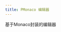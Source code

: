 ```yaml
---
title: PMonaco 编辑器
---
```


基于Monaco封装的编辑器

<!-- <loading/> -->
<common-showcode title="这是一个标题" description="这是一个描述">
  <p-monaco-index value="console.log('haha')"/>
  <highlight-code slot="codeText" lang="vue">
    <template>
      <p-monaco-index value="console.log('ha111ha')"/>
    </template>
  </highlight-code>
</common-showcode>
<!-- 
```javascript
<p-monaco-index/>
``` -->
